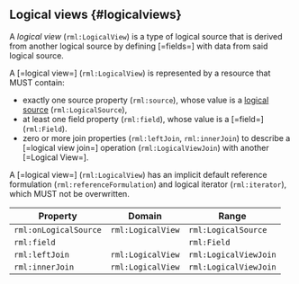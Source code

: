 ## Logical views {#logicalviews}

A <dfn>logical view</dfn> (`rml:LogicalView`) is a type of <!-- TODO link to logical source definition in IO? raise issue -->logical source that is derived from another <!-- TODO core or io, dependent on https://github.com/kg-construct/rml-lv/issues/7 and https://github.com/kg-construct/rml-lv/issues/14-->logical source by defining [=fields=] with data from said <!-- TODO io -->logical source.

A [=logical view=] (`rml:LogicalView`) is represented by a resource that MUST contain:
- exactly one <!-- TODO core or io, dependent on https://github.com/kg-construct/rml-lv/issues/7 and https://github.com/kg-construct/rml-lv/issues/14-->source property (`rml:source`), whose value is a <!-- TODO core or io, dependent on https://github.com/kg-construct/rml-lv/issues/7 and https://github.com/kg-construct/rml-lv/issues/14-->[logical source](https://kg-construct.github.io/rml-io/spec/docs/#source-vocabulary) (`rml:LogicalSource`),
- at least one field property (`rml:field`), whose value is a [=field=] (`rml:Field`).
- zero or more join properties (`rml:leftJoin`, `rml:innerJoin`) to describe a [=logical view join=] operation (`rml:LogicalViewJoin`) with another [=Logical View=].

A [=logical view=] (`rml:LogicalView`) has an implicit default <!-- TODO core or io, dependent on https://github.com/kg-construct/rml-lv/issues/7 and https://github.com/kg-construct/rml-lv/issues/14-->reference formulation (`rml:referenceFormulation`) and logical iterator (`rml:iterator`), which MUST not be overwritten. 

| Property              | Domain             | Range                 |
|-----------------------|--------------------|-----------------------|
| `rml:onLogicalSource` | `rml:LogicalView`  | `rml:LogicalSource`   |
| `rml:field`           |                    | `rml:Field`           |
| `rml:leftJoin`        | `rml:LogicalView`  | `rml:LogicalViewJoin` |
| `rml:innerJoin`       | `rml:LogicalView`  | `rml:LogicalViewJoin` |
